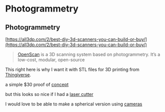 # Photogrammetry

## Photogrammetry

[https://all3dp.com/2/best-diy-3d-scanners-you-can-build-or-buy/](https://all3dp.com/2/best-diy-3d-scanners-you-can-build-or-buy/)

> [OpenScan](https://www.openscan.eu/shop?lang=en) is a 3D scanning system based on photogrammetry. It’s a low-cost, modular, open-source

This right here is why I want it with STL files for 3D printing from [Thingiverse](https://www.thingiverse.com/thing:3050437).

a simple $30 proof of [concept](https://www.thingiverse.com/thing:1762299)

but this looks so nice if I had a [laser cutter](https://hci.rwth-aachen.de/fabscanoriginal)

I would love to be able to make a spherical version using [cameras](https://www.open-electronics.org/a-complete-guide-to-arduino-based-video-camera/)

